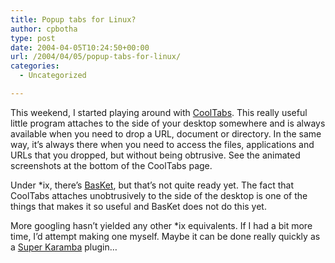 ```yaml
---
title: Popup tabs for Linux?
author: cpbotha
type: post
date: 2004-04-05T10:24:50+00:00
url: /2004/04/05/popup-tabs-for-linux/
categories:
  - Uncategorized

---
```

This weekend, I started playing around with [CoolTabs][1]. This really useful little program attaches to the side of your desktop somewhere and is always available when you need to drop a URL, document or directory. In the same way, it&#8217;s always there when you need to access the files, applications and URLs that you dropped, but without being obtrusive. See the animated screenshots at the bottom of the CoolTabs page.

Under *ix, there&#8217;s [BasKet][2], but that&#8217;s not quite ready yet. The fact that CoolTabs attaches unobtrusively to the side of the desktop is one of the things that makes it so useful and BasKet does not do this yet.

More googling hasn&#8217;t yielded any other *ix equivalents. If I had a bit more time, I&#8217;d attempt making one myself. Maybe it can be done really quickly as a [Super Karamba][3] plugin&#8230;

 [1]: http://www.alerma.com/cooltabs.html
 [2]: http://les83plus.fr.st/sebastien.laout/basket
 [3]: http://netdragon.sourceforge.net/
